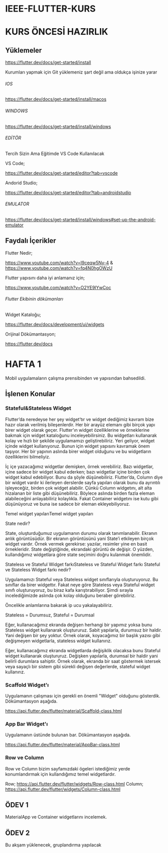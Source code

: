 # IEEE-FLUTTER-KURS





# KURS ÖNCESİ HAZIRLIK

## Yüklemeler
https://flutter.dev/docs/get-started/install

Kurumları yapmak için Git yüklemeniz şart değil ama oldukça işinize yarar
###### IOS

https://flutter.dev/docs/get-started/install/macos

###### WINDOWS

https://flutter.dev/docs/get-started/install/windows

###### EDİTÖR
Tercih Sizin Ama Eğitimde VS Code Kullanılacak 

VS Code;

https://flutter.dev/docs/get-started/editor?tab=vscode

Andorid Studio;

https://flutter.dev/docs/get-started/editor?tab=androidstudio

###### EMULATOR
https://flutter.dev/docs/get-started/install/windows#set-up-the-android-emulator

## Faydalı İçerikler
Flutter Nedir;

https://www.youtube.com/watch?v=I9ceqw5Ny-4 & https://www.youtube.com/watch?v=fq4N0hgOWzU

Flutter yapısını daha iyi anlamanız için;

https://www.youtube.com/watch?v=O2YE9IYwCoc

###### Flutter Ekibinin dökümanları

Widget Kataloğu;

https://flutter.dev/docs/development/ui/widgets

Orijinal Dökümantasyon;

https://flutter.dev/docs






# HAFTA 1

Mobil uygulamaların çalışma prensibinden ve yapısından bahsedildi.

## İşlenen Konular

### Stateful&Stateless Widget
  
  Flutter’da neredeyse her şey widget’tır ve widget dediğimiz kavram bize hazır olarak verilmiş bileşenlerdir. Her bir arayüz elemanı gibi birçok yapı birer widget olarak geçer. Flutter’ın widget özelliklerine ve örneklerine bakmak için widget kataloğunu inceleyebilirsiniz. Bu widgetları kullanarak kolay ve hızlı bir şekilde uygulamamızı geliştirebiliriz. Yeri geliyor, widget içinde widget kullanıyoruz. Bunun için widget yapısını kavramak önem taşıyor. Her bir yapının aslında birer widget olduğunu ve bu widgetların özelliklerini bilmeliyiz.

İç içe yazacağımız widgetlar demişken, örnek verebiliriz. Bazı widgetlar, içine sadece bir widget kabul ederken; bazı widgetlar içine birden çok widget kabul edebiliyor. Bunu da şöyle düşünebiliriz. Flutter’da, Column diye bir widget vardır ki ilerleyen derslerde sayfa yapıları olarak bunu da ayrıntılı işleyeceğiz, birden çok widget alabilir. Çünkü Column widgetını, alt alta hizalanan bir liste gibi düşünebiliriz. Böylece aslında birden fazla eleman alabileceğini anlayabiliriz kolaylıkla. Fakat Container widgetını ise kutu gibi düşünüyoruz ve buna ise sadece bir eleman ekleyebiliyoruz.

 

Temel widget yapılarıTemel widget yapıları
 
State nedir?

State, oluşturduğumuz uygulamanın durumu olarak tanımlanabilir. Ekranın anlık görüntüsüdür. Bir ekranın görüntüsünü yani State’i etkileyen birçok widget vardır. Örnek vermek gerekirse: yazılar, resimler yine en basit örnekleridir. State değiştiğinde, ekrandaki görüntü de değişir. O yüzden, kullandığımız widgetlara göre state seçimini doğru kulanmak önemlidir.

Stateless ve Stateful Widget farkıStateless ve Stateful Widget farkı
Stateful ve Stateless Widget farkı nedir?

Uygulamamızı Stateful veya Stateless widget sınıflarıyla oluşturuyoruz. Bu sınıflar da birer widgettır. Fakat neye göre Stateless veya Stateful widget sınıfı oluşturuyoruz, bu biraz kafa karıştırabiliyor. Şimdi sırayla incelediğimizde aslında çok kolay olduğunu beraber görebiliriz.

Öncelikle anlamlarına bakarak ip ucu yakalayabiliriz.

Stateless = Durumsuz,   Stateful = Durumsal 

Eğer, kullanacağımız ekranda değişen herhangi bir yapımız yoksa bunu Stateless widget kullanarak oluştururuz. Sabit yapılarla, durumsuz bir haldir. Yani değişen bir şey yoktur. Örnek olarak, koyacağımız bir başlık yazısı gibi değişmeyen widgetlarla, stateless widget kullanırız.

Eğer, kullanacağımız ekranda widgetlarda değişiklik olacaksa bunu Stateful widget kullanarak oluştururuz. Değişken yapılarla, durumsal bir haldir yani belirli durumlara sahiptir. Örnek olarak, ekranda bir saat göstermek istersek veya sayaçlı bir sistem gibi sürekli değişen değerlerde, stateful widget kullanırız.

### Scaffold Widget'ı
  
  Uygulamanın çalışması için gerekli en önemli "Widget" olduğunu gösterdik. Dökümantasyon aşağıda.
  
https://api.flutter.dev/flutter/material/Scaffold-class.html

### App Bar Widget'ı
  
  Uygulamanın üstünde bulunan bar. Dökümantasyon aşağıda.
  
https://api.flutter.dev/flutter/material/AppBar-class.html

### Row ve Column

Row ve Column bizim sayfamızdaki ögeleri istediğimiz yerde konumlandırmak için kullandığımız temel widgetlardır.


Row;
https://api.flutter.dev/flutter/widgets/Row-class.html
Column;
https://api.flutter.dev/flutter/widgets/Column-class.html

## ÖDEV 1

MaterialApp ve Container widgetlarını incelemek.

## ÖDEV 2

Bu akşam yüklenecek, gruplandırma yapılacak

  
